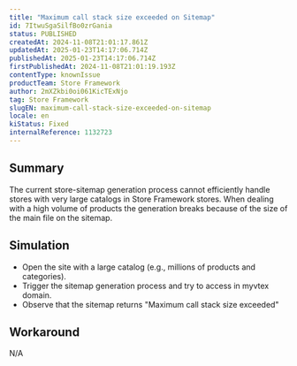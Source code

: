 ```yaml
---
title: "Maximum call stack size exceeded on Sitemap"
id: 7ItwuSgaSilfBo0zrGania
status: PUBLISHED
createdAt: 2024-11-08T21:01:17.861Z
updatedAt: 2025-01-23T14:17:06.714Z
publishedAt: 2025-01-23T14:17:06.714Z
firstPublishedAt: 2024-11-08T21:01:19.193Z
contentType: knownIssue
productTeam: Store Framework
author: 2mXZkbi0oi061KicTExNjo
tag: Store Framework
slugEN: maximum-call-stack-size-exceeded-on-sitemap
locale: en
kiStatus: Fixed
internalReference: 1132723
---
```


## Summary


The current store-sitemap generation process cannot efficiently handle stores with very large catalogs in Store Framework stores. When dealing with a high volume of products the generation breaks because of the size of the main file on the sitemap.


##

## Simulation



- Open the site with a large catalog (e.g., millions of products and categories).
- Trigger the sitemap generation process and try to access in myvtex domain.
- Observe that the sitemap returns "Maximum call stack size exceeded"


##

## Workaround


N/A





